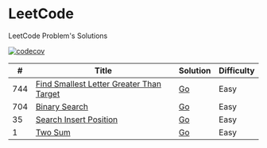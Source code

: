# LeetCode

LeetCode Problem's Solutions

[![codecov](https://codecov.io/gh/damasdev/leetcode/graph/badge.svg?token=BDC8EB88AU)](https://codecov.io/gh/damasdev/leetcode)

| #   | Title                                                                                                                           | Solution                                                                                          | Difficulty |
| --- | ------------------------------------------------------------------------------------------------------------------------------- | ------------------------------------------------------------------------------------------------- | ---------- |
| 744 | [Find Smallest Letter Greater Than Target](https://leetcode.com/problems/find-smallest-letter-greater-than-target/description/) | [Go](https://github.com/damasdev/leetcode/tree/main/744-find-smallest-letter-greater-than-target) | Easy       |
| 704 | [Binary Search](https://leetcode.com/problems/binary-search/description/)                                                       | [Go](https://github.com/damasdev/leetcode/tree/main/704-binary-search)                            | Easy       |
| 35  | [Search Insert Position](https://leetcode.com/problems/search-insert-position/description/)                                     | [Go](https://github.com/damasdev/leetcode/tree/main/35-search-insert-position)                    | Easy       |
| 1   | [Two Sum](https://leetcode.com/problems/two-sum/description/)                                                                   | [Go](https://github.com/damasdev/leetcode/tree/main/8-1-two-sum)                                  | Easy       |

